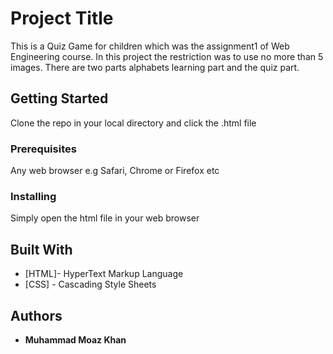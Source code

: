 # Project Title

This is a Quiz Game for children which was the assignment1 of  Web Engineering course. In this project the restriction was to use no more than 5 images. There are two parts alphabets learning part and the quiz part.

## Getting Started

Clone the repo in your local directory and click the .html file

### Prerequisites

Any web browser e.g Safari, Chrome or Firefox etc


### Installing

Simply open the html file in your web browser

## Built With

* [HTML]- HyperText Markup Language
* [CSS] - Cascading Style Sheets
## Authors

* **Muhammad Moaz Khan**
